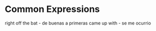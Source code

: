 
# Common Expressions

right off the bat           - de buenas a primeras
came up with                - se me ocurrio 
